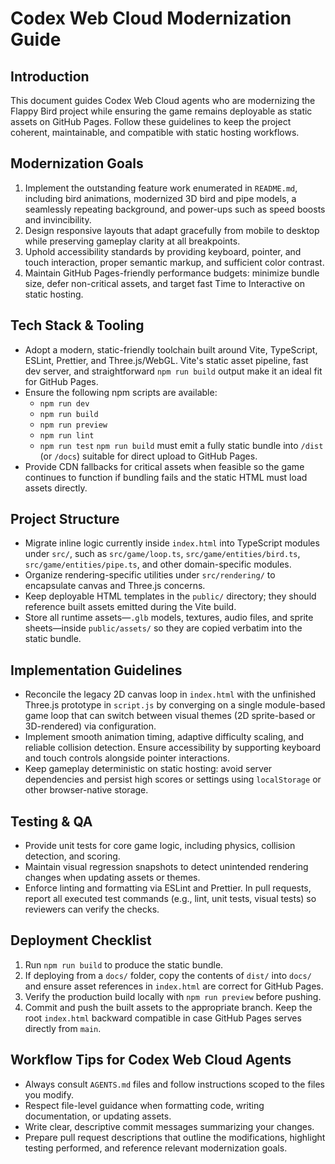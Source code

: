 # Codex Web Cloud Modernization Guide

## Introduction
This document guides Codex Web Cloud agents who are modernizing the Flappy Bird project while ensuring the game remains deployable as static assets on GitHub Pages. Follow these guidelines to keep the project coherent, maintainable, and compatible with static hosting workflows.

## Modernization Goals
1. Implement the outstanding feature work enumerated in `README.md`, including bird animations, modernized 3D bird and pipe models, a seamlessly repeating background, and power-ups such as speed boosts and invincibility.
2. Design responsive layouts that adapt gracefully from mobile to desktop while preserving gameplay clarity at all breakpoints.
3. Uphold accessibility standards by providing keyboard, pointer, and touch interaction, proper semantic markup, and sufficient color contrast.
4. Maintain GitHub Pages-friendly performance budgets: minimize bundle size, defer non-critical assets, and target fast Time to Interactive on static hosting.

## Tech Stack & Tooling
- Adopt a modern, static-friendly toolchain built around Vite, TypeScript, ESLint, Prettier, and Three.js/WebGL. Vite's static asset pipeline, fast dev server, and straightforward `npm run build` output make it an ideal fit for GitHub Pages.
- Ensure the following npm scripts are available:
  - `npm run dev`
  - `npm run build`
  - `npm run preview`
  - `npm run lint`
  - `npm run test`
  `npm run build` must emit a fully static bundle into `/dist` (or `/docs`) suitable for direct upload to GitHub Pages.
- Provide CDN fallbacks for critical assets when feasible so the game continues to function if bundling fails and the static HTML must load assets directly.

## Project Structure
- Migrate inline logic currently inside `index.html` into TypeScript modules under `src/`, such as `src/game/loop.ts`, `src/game/entities/bird.ts`, `src/game/entities/pipe.ts`, and other domain-specific modules.
- Organize rendering-specific utilities under `src/rendering/` to encapsulate canvas and Three.js concerns.
- Keep deployable HTML templates in the `public/` directory; they should reference built assets emitted during the Vite build.
- Store all runtime assets—`.glb` models, textures, audio files, and sprite sheets—inside `public/assets/` so they are copied verbatim into the static bundle.

## Implementation Guidelines
- Reconcile the legacy 2D canvas loop in `index.html` with the unfinished Three.js prototype in `script.js` by converging on a single module-based game loop that can switch between visual themes (2D sprite-based or 3D-rendered) via configuration.
- Implement smooth animation timing, adaptive difficulty scaling, and reliable collision detection. Ensure accessibility by supporting keyboard and touch controls alongside pointer interactions.
- Keep gameplay deterministic on static hosting: avoid server dependencies and persist high scores or settings using `localStorage` or other browser-native storage.

## Testing & QA
- Provide unit tests for core game logic, including physics, collision detection, and scoring.
- Maintain visual regression snapshots to detect unintended rendering changes when updating assets or themes.
- Enforce linting and formatting via ESLint and Prettier. In pull requests, report all executed test commands (e.g., lint, unit tests, visual tests) so reviewers can verify the checks.

## Deployment Checklist
1. Run `npm run build` to produce the static bundle.
2. If deploying from a `docs/` folder, copy the contents of `dist/` into `docs/` and ensure asset references in `index.html` are correct for GitHub Pages.
3. Verify the production build locally with `npm run preview` before pushing.
4. Commit and push the built assets to the appropriate branch. Keep the root `index.html` backward compatible in case GitHub Pages serves directly from `main`.

## Workflow Tips for Codex Web Cloud Agents
- Always consult `AGENTS.md` files and follow instructions scoped to the files you modify.
- Respect file-level guidance when formatting code, writing documentation, or updating assets.
- Write clear, descriptive commit messages summarizing your changes.
- Prepare pull request descriptions that outline the modifications, highlight testing performed, and reference relevant modernization goals.
